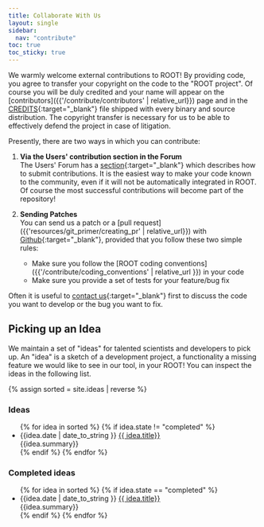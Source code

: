 ```yaml
---
title: Collaborate With Us
layout: single
sidebar:
  nav: "contribute"
toc: true
toc_sticky: true
---
```


We warmly welcome external contributions to  ROOT! By providing code, you agree to
transfer your copyright on the code to the "ROOT project". Of course you will be duly
credited and your name will appear on the
[contributors]({{'/contribute/contributors' | relative_url}}) page and in the
[CREDITS](https://raw.githubusercontent.com/root-mirror/root/master/README/CREDITS){:target="_blank"}
file shipped with every binary and source distribution. The copyright transfer is necessary
for us to be able to effectively defend the project in case of litigation.

Presently, there are two ways in which you can contribute:

1. **Via the Users' contribution section in the Forum** <br>
   The Users' Forum has a [section](https://root-forum.cern.ch/c/my-root-app-and-ideas){:target="_blank"}
   which describes how to submit contributions. It is the
   easiest way to make your code known to the community, even if it will not be
   automatically integrated in ROOT. Of course the most successful contributions will
   become part of the repository!

2. **Sending Patches** <br>
   You can send us a patch or a [pull request]({{'resources/git_primer/creating_pr' | relative_url}})
   with [Github](https://github.com/root-project/root){:target="_blank"}, provided that you
   follow these two simple rules:

    - Make sure you follow the [ROOT coding conventions]({{'/contribute/coding_conventions' | relative_url }}) in your code
    - Make sure you provide a set of tests for your feature/bug fix

Often it is useful to [contact us](https://root-forum.cern.ch){:target="_blank"} first to
discuss the code you want to develop or the bug you want to fix.

## Picking up an Idea
We maintain a set of "ideas" for talented scientists and developers to pick up. An "idea" is a sketch of a development project, a functionality a missing feature we would like to see in our tool, in your ROOT! You can inspect the ideas in the following list.

{% assign sorted = site.ideas | reverse %}

### Ideas

<ul>
{% for idea in sorted %}
{% if idea.state != "completed" %}
<li> {{idea.date | date_to_string }} <a href="{{ idea.url | relative_url }}"> {{ idea.title}} </a><br>
{{idea.summary}}
</li>
{% endif %}
{% endfor %}
</ul>

### Completed ideas

<ul>
{% for idea in sorted %}
{% if idea.state == "completed" %}
<li> {{idea.date | date_to_string }} <a href="{{ idea.url | relative_url }}"> {{ idea.title}} </a><br>
{{idea.summary}}
</li>
{% endif %}
{% endfor %}
</ul>
